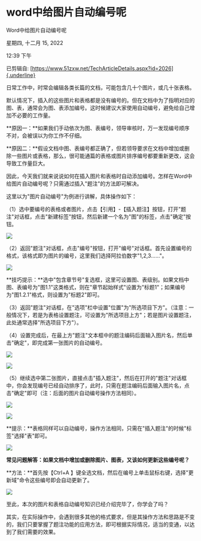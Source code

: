 # word中给图片自动编号呢

Word中给图片自动编号呢

星期四, 十二月 15, 2022

12:39 下午

 

已剪辑自: [https://www.51zxw.net/TechArticleDetails.aspx?id=2026]{.underline}

日常工作中，时常会编辑各类长篇的文档，可能包含几十个图片，或几十张表格。

默认情况下，插入的这些图片和表格都是没有编号的。但在文档中为了指明对应的图、表，通常会为图、表添加编号。这时候建议大家使用自动编号，避免给自己增加不必要的工作量。

**原因一：**如果我们手动依次为图、表编号，领导审核时，万一发现编号顺序不对，会被误以为你工作不仔细。

**原因二：**假设文档中图、表编号都正确了，但若领导要求在文档中增加或删除一些图片或表格，那么，很可能通篇的表格或图片排序编号都要重新更改，这会导致工作量巨大。

因此，今天我们就来说说如何在插入图片和表格时自动添加编号。怎样在Word中给图片自动编号呢？只需通过插入"题注"的方法即可解决。

这里以为"图片自动编号"为例进行讲解，具体操作如下：

（1）选中要编号的表格或者图片，点击【引用】-【插入题注】按钮，打开"题注"对话框，点击"新建标签"按钮，然后新建一个名为"图"的标签，点击"确定"按钮。

![](../../../../assets/001_Word中给图片自动编号呢_000.png) 

（2）返回"题注"对话框，点击"编号"按钮，打开"编号"对话框。首先设置编号的格式，该格式即为图片的编号，这里我们选择阿拉伯数字"1,2,3\...\...\"。

![](../../../../assets/001_Word中给图片自动编号呢_001.png) 

**技巧提示：**选中"包含章节号"复选框，这里可设置图、表级别。如果文档中图、表编号为"图1.1"这类格式，则在"章节起始样式"设置为"标题1"；如果编号为"图1.2.1"格式，则设置为"标题2"即可。

（3）返回"题注"对话框，在"选项"栏中设置"位置"为"所选项目下方"。（注意：一般情况下，若是为表格设置题注，可设置为"所选项目上方"；若是图片设置题注，此处通常选择"所选项目下方"）。

（4）设置完成后，在最上方"题注"文本框中的题注编码后面输入图片名，然后单击"确定"，即完成第一张图片的自动编号。

![](../../../../assets/001_Word中给图片自动编号呢_002.png) 

 

![](../../../../assets/001_Word中给图片自动编号呢_003.png) 

（5）继续选中第二张图片，直接点击"插入题注"，然后在打开的"题注"对话框中，你会发现编号已经自动排序了，此时，只需在题注编码后面输入图片名，点击"确定"即可（注：后面的图片自动编号操作方法相同）。

![](../../../../assets/001_Word中给图片自动编号呢_004.png) 

![](../../../../assets/001_Word中给图片自动编号呢_005.png) 

**提示：**表格同样可以自动编号，操作方法相同，只需在"插入题注"的时候"标签"选择"表"即可。

![](../../../../assets/001_Word中给图片自动编号呢_006.png) 

**常见问题解答：如果文档中增加或删除图片、图表，又该如何更新这些编号呢？**

**方法：**首先按【Ctrl+A 】键全选文档，然后在编号上单击鼠标右键，选择"更新域"命令这些编号即会自动更新了。

![](../../../../assets/001_Word中给图片自动编号呢_007.png) 

至此，本次的图片和表格自动编号知识已经介绍完毕了，你学会了吗？

其实，在实际操作中，会遇到很多其他的格式要求，但是其操作方法和思路是不变的，我们只要掌握了题注功能的应用方法，即可根据实际情况，适当的变通，以达到了我们需要的效果。

